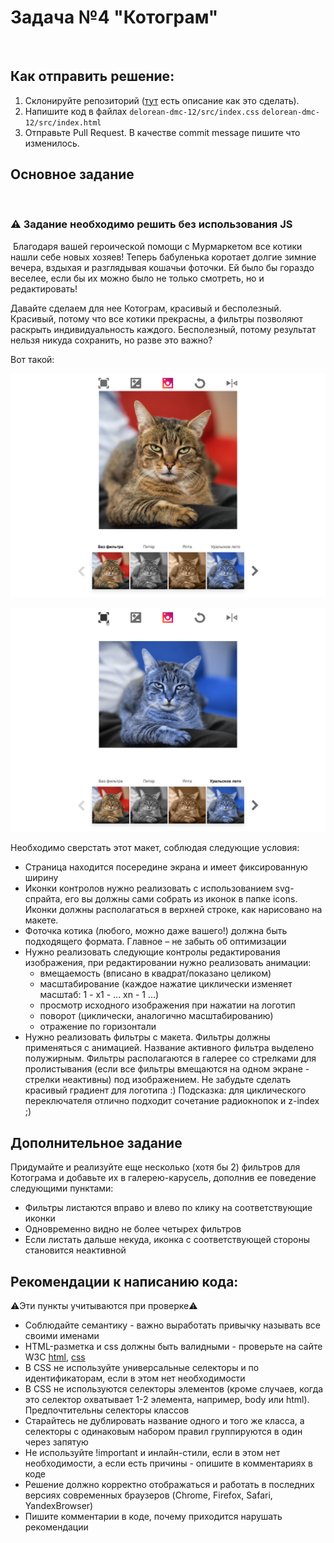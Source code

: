 # Задача №4 "Котограм"
​
## Как отправить решение:
1. Склонируйте репозиторий ([тут](pull.md) есть описание как это сделать).
2. Напишите код в файлах ```delorean-dmc-12/src/index.css``` ```delorean-dmc-12/src/index.html```
3. Отправьте Pull Request. В качестве commit message пишите что изменилось.

## Основное задание
​
​
### ⚠️ Задание необходимо решить без использования JS
​
Благодаря вашей героической помощи с Мурмаркетом все котики нашли себе новых хозяев! Теперь бабуленька коротает долгие зимние вечера, вздыхая и разглядывая кошачьи фоточки. Ей было бы гораздо веселее, если бы их можно было не только смотреть, но и редактировать!

Давайте сделаем для нее Котограм, красивый и бесполезный. Красивый, потому что все котики прекрасны, а фильтры позволяют раскрыть индивидуальность каждого. Бесполезный, потому результат нельзя никуда сохранить, но разве это важно?

Вот такой:

![img.png](task-img/img.png)

![img_1.png](task-img/img_1.png)


Необходимо сверстать этот макет, соблюдая следующие условия:

- Страница находится посередине экрана и имеет фиксированную ширину
- Иконки контролов нужно реализовать с использованием svg-спрайта, его вы должны сами собрать из иконок в папке icons. Иконки должны располагаться в верхней строке, как нарисовано на макете.
- Фоточка котика (любого, можно даже вашего!) должна быть подходящего формата. Главное – не забыть об оптимизации
- Нужно реализовать следующие контролы редактирования изображения, при редактировании нужно реализовать анимации:
    - вмещаемость (вписано в квадрат/показано целиком)
    - масштабирование (каждое нажатие циклически изменяет масштаб: 1 - x1 - ... xn - 1 ...)
    - просмотр исходного изображения при нажатии на логотип
    - поворот (циклически, аналогично масштабированию)
    - отражение по горизонтали
- Нужно реализовать фильтры с макета. Фильтры должны применяться с анимацией. Название активного фильтра выделено полужирным. Фильтры располагаются в галерее со стрелками для пролистывания (если все фильтры вмещаются на одном экране - стрелки неактивны) под изображением.
Не забудьте сделать красивый градиент для логотипа :)
Подсказка: для циклического переключателя отлично подходит сочетание радиокнопок и z-index ;)

## Дополнительное задание
Придумайте и реализуйте еще несколько (хотя бы 2) фильтров для Котограма и добавьте их в галерею-карусель, дополнив ее поведение следующими пунктами:

- Фильтры листаются вправо и влево по клику на соответствующие иконки
- Одновременно видно не более четырех фильтров
- Если листать дальше некуда, иконка с соответствующей стороны становится неактивной
​

## Рекомендации к написанию кода:
⚠️Эти пункты учитываются при проверке⚠️

- Соблюдайте семантику - важно выработать привычку называть все своими именами
- HTML-разметка и css должны быть валидными - проверьте на сайте W3C [html](https://validator.w3.org/), [css](https://jigsaw.w3.org/css-validator/)
- В CSS не используйте универсальные селекторы и по идентификаторам, если в этом нет необходимости
- В CSS не используются селекторы элементов (кроме случаев, когда это селектор охватывает 1-2 элемента, например, body или html). Предпочтительны селекторы классов
- Старайтесь не дублировать название одного и того же класса, а селекторы с одинаковым набором правил группируются в один через запятую
- Не используйте !important и инлайн-стили, если в этом нет необходимости, а если есть причины - опишите в комментариях в коде
- Решение должно корректно отображаться и работать в последних версиях современных браузеров (Chrome, Firefox, Safari, YandexBrowser)
- Пишите комментарии в коде, почему приходится нарушать рекомендации

